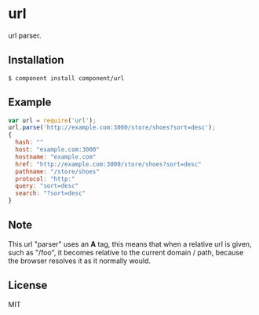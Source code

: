 
# url

  url parser.

## Installation

    $ component install component/url

## Example

```js
var url = require('url');
url.parse('http://example.com:3000/store/shoes?sort=desc');
{
  hash: ""
  host: "example.com:3000"
  hostname: "example.com"
  href: "http://example.com:3000/store/shoes?sort=desc"
  pathname: "/store/shoes"
  protocol: "http:"
  query: "sort=desc"
  search: "?sort=desc"
}
```

## Note

  This url "parser" uses an __A__ tag, this means that when
  a relative url is given, such as "/foo", it becomes relative
  to the current domain / path, because the browser resolves it
  as it normally would.

## License

  MIT
